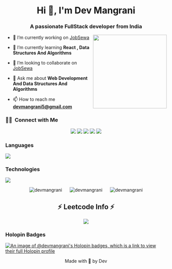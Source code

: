 <h1 align="center">Hi 👋, I'm Dev Mangrani </h1>
<h3 align="center">A passionate FullStack developer from India</h3>
<img align='right' src="https://media.giphy.com/media/M9gbBd9nbDrOTu1Mqx/giphy.gif" width="230">

- 🔭 I’m currently working on [JobSewa](https://job-sewa.vercel.app/)

- 🌱 I’m currently learning **React , Data Structures And Algorithms**

- 👯 I’m looking to collaborate on [JobSewa](https://job-sewa.vercel.app/)

- 💬 Ask me about **Web Development And Data Structures And Algorithms**

- 📫 How to reach me **devmangrani5@gmail.com**

### 🤝🏻 &nbsp;Connect with Me

<p align="center">
<a href="https://twitter.com/devmangrani"><img src="https://img.shields.io/badge/-Twitter-1DA1F2?style=flat&logo=Twitter&logoColor=white"/></a>
<a href="https://linkedin.com/in/dev-mangrani"><img src="https://img.shields.io/badge/-Dev%20Mangrani-0077B5?style=flat&logo=Linkedin&logoColor=white"/></a>
<a href="https://instagram.com/devmangrani"><img src="https://img.shields.io/badge/-@devmangrani-E4405F?style=flat&logo=Instagram&logoColor=white"/></a>
<a href="https://www.leetcode.com/devbuddy55"><img src="https://img.shields.io/badge/-LeetCode-FBCA05?style=flat&logo=LeetCode&logoColor=white"/></a>
<a href="https://auth.geeksforgeeks.org/user/devmangrani"><img src="https://img.shields.io/badge/-GeeksforGeeks-5A9B5D?style=flat&logo=GeeksforGeeks&logoColor=white"/></a>
</p>

### Languages

<a href="https://skillicons.dev" align="center">
    <img align="center" src="https://skillicons.dev/icons?i=java,python,javascript,html,css,mysql" />
</a>

### Technologies

<a href="https://skillicons.dev" align="center">
    <img align="center" src="https://skillicons.dev/icons?i=react,express,googlecloud,nodejs,git,mongodb" />
</a>

<p align="center">
  <img src="https://github-readme-stats.vercel.app/api/top-langs?username=devmangrani&show_icons=true&locale=en&layout=compact" alt="devmangrani" style="margin-right: 20px;" />
  <img src="https://github-readme-stats.vercel.app/api?username=devmangrani&show_icons=true&locale=en" alt="devmangrani" style="margin-right: 20px;" />
  <img src="https://github-readme-streak-stats.herokuapp.com/?user=devmangrani&" alt="devmangrani" />
</p>


<h2 align="center">⚡ Leetcode Info ⚡</h2>  
<p align="center">
  <img align=top flex-grow=1 src="https://leetcard.jacoblin.cool/devbuddy55?theme=dark&font=Nunito" />  
</p>

### Holopin Badges

[![An image of @devmangrani's Holopin badges, which is a link to view their full Holopin profile](https://holopin.me/devmangrani)](https://holopin.io/@devmangrani)

 <p align = "center" > Made with 🤍 by Dev </p>
